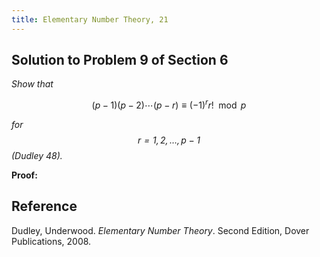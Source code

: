 ```yaml
---
title: Elementary Number Theory, 21
---
```


## Solution to Problem 9 of Section 6

*Show that*

$$(p-1)(p-2) \cdots (p-r) \equiv (-1)^rr! \mod p$$

*for $$r = 1, 2, \dots, p-1$$ (Dudley 48).*

**Proof:**

## Reference

Dudley, Underwood. *Elementary Number Theory*. Second Edition, Dover Publications, 2008.
